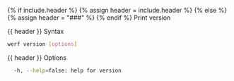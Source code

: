 {% if include.header %}
{% assign header = include.header %}
{% else %}
{% assign header = "###" %}
{% endif %}
Print version

{{ header }} Syntax

```bash
werf version [options]
```

{{ header }} Options

```bash
  -h, --help=false: help for version
```

